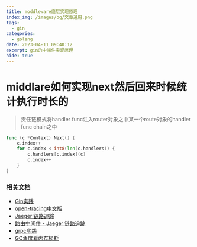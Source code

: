 ```yaml
---
title: moddleware底层实现原理
index_img: /images/bg/文章通用.png
tags:
  - gin
categories:
  - golang
date: 2023-04-11 09:40:12
excerpt: gin的中间件实现原理
hide: true
---
```


# middlare如何实现next然后回来时候统计执行时长的

> 责任链模式将handler func注入router对象之中某一个route对象的handler func chain之中

``` go
func (c *Context) Next() {
	c.index++
	for c.index < int8(len(c.handlers)) {
		c.handlers[c.index](c)
		c.index++
	}
}
```

### 相关文档

- [Gin实践](https://www.jishuchi.com/books/gin-practice)
- [open-tracing中文版](https://wu-sheng.gitbooks.io/opentracing-io/content/pages/quick-start.html)
- [Jaeger 链路追踪](https://mp.weixin.qq.com/s/28UBEsLOAHDv530ePilKQA)
- [路由中间件 - Jaeger 链路追踪](https://mp.weixin.qq.com/s/Ea28475_UTNaM9RNfgPqJA)
- [grpc实践](https://www.jishuchi.com/read/gin-practice/3886)
- [GC角度看内存损耗](https://www.jishuchi.com/read/gin-practice/3831)